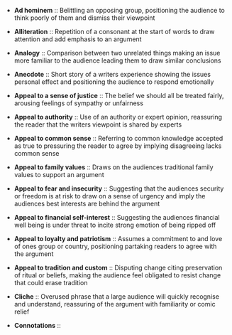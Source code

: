 - **Ad hominem** :: Belittling an opposing group, positioning the audience to think poorly of them and dismiss their viewpoint 

- **Alliteration** :: Repetition of a consonant at the start of words to draw attention and add emphasis to an argument

- **Analogy** :: Comparison between two unrelated things making an issue more familiar to the audience leading them to draw similar conclusions

- **Anecdote** :: Short story of a writers experience showing the issues personal effect and positioning the audience to respond emotionally

- **Appeal to a sense of justice** :: The belief we should all be treated fairly, arousing feelings of sympathy or unfairness

- **Appeal to authority** :: Use of an authority or expert opinion, reassuring the reader that the writers viewpoint is shared by experts

- **Appeal to common sense** :: Referring to common knowledge accepted as true to pressuring the reader to agree by implying disagreeing lacks common sense

- **Appeal to family values** :: Draws on the audiences traditional family values to support an argument

- **Appeal to fear and insecurity** :: Suggesting that the audiences security or freedom is at risk to draw on a sense of urgency and imply the audiences best interests are behind the argument

- **Appeal to financial self-interest** :: Suggesting the audiences financial well being is under threat to incite strong emotion of being ripped off

- **Appeal to loyalty and patriotism** :: Assumes a commitment to and love of ones group or country, positioning partaking readers to agree with the argument 

- **Appeal to tradition and custom** :: Disputing change citing preservation of ritual or beliefs, making the audience feel obligated to resist change that could erase tradition

- **Cliche** :: Overused phrase that a large audience will quickly recognise and understand, reassuring of the argument with familiarity or comic relief

- **Connotations** :: 
